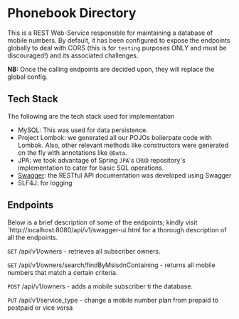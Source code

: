 # Phonebook Directory

This is a REST Web-Service responsible for maintaining a database of mobile
numbers. By default, it has been configured to expose the endpoints globally
to deal with CORS (this is for `testing` purposes ONLY and must be discouraged!)
and its associated challenges.

<b>NB:</b> Once the calling endpoints are decided upon, they will replace the 
global config.

## Tech Stack
The following are the tech stack used for implementation
- MySQL: This was used for data persistence.
- Project Lombok: we generated all our POJOs boilerpate code with Lombok.
Also, other relevant methods like constructors were generated on the fly with 
  annotations like `@Data`.
- JPA: we took advantage of Spring `JPA`'s `CRUD` repository's implementation to 
cater for basic SQL operations.
- [Swagger](#swagger): the RESTful API documentation was developed using Swagger 
- SLF4J: for logging


## Endpoints
Below is a brief description of some of the endpoints;
kindly visit `http://localhost:8080/api/v1/swagger-ui.html for a thorough
description of all the endpoints.

`GET` /api/v1/owners - retrieves all subscriber owners.

`GET` /api/v1/owners/search/findByMsisdnContaining - returns all mobile numbers
that match a certain criteria.

`POST` /api/v1/owners - adds a mobile subscriber ti the database.

`PUT` /api/v1/service_type - change a mobile number plan from prepaid to postpaid
or vice versa